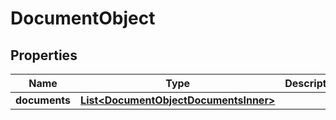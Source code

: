 

# DocumentObject


## Properties

| Name | Type | Description | Notes |
|------------ | ------------- | ------------- | -------------|
|**documents** | [**List&lt;DocumentObjectDocumentsInner&gt;**](DocumentObjectDocumentsInner.md) |  |  [optional] |



